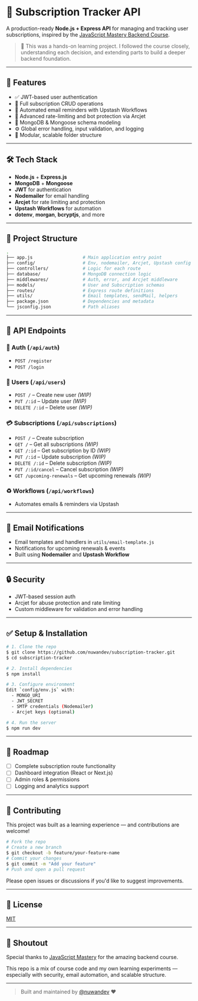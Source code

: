 # 📆 Subscription Tracker API

A production-ready **Node.js + Express API** for managing and tracking user subscriptions, inspired by the [JavaScript Mastery Backend Course](https://www.youtube.com/watch?v=rOpEN1JDaD0).

> 🧠 This was a hands-on learning project. I followed the course closely, understanding each decision, and extending parts to build a deeper backend foundation.

---

## 🚀 Features

* ✅ JWT-based user authentication
* 📅 Full subscription CRUD operations
* 📧 Automated email reminders with Upstash Workflows
* 🔐 Advanced rate-limiting and bot protection via Arcjet
* 🧠 MongoDB & Mongoose schema modeling
* ⚙️ Global error handling, input validation, and logging
* 🧰 Modular, scalable folder structure

---

## 🛠️ Tech Stack

* **Node.js** + **Express.js**
* **MongoDB** + **Mongoose**
* **JWT** for authentication
* **Nodemailer** for email handling
* **Arcjet** for rate limiting and protection
* **Upstash Workflows** for automation
* **dotenv**, **morgan**, **bcryptjs**, and more

---

## 📁 Project Structure

```bash
.
├── app.js                   # Main application entry point
├── config/                  # Env, nodemailer, Arcjet, Upstash config
├── controllers/             # Logic for each route
├── database/                # MongoDB connection logic
├── middlewares/             # Auth, error, and Arcjet middleware
├── models/                  # User and Subscription schemas
├── routes/                  # Express route definitions
├── utils/                   # Email templates, sendMail, helpers
├── package.json             # Dependencies and metadata
└── jsconfig.json            # Path aliases
```

---

## 📅 API Endpoints

### 🔐 Auth (`/api/auth`)

* `POST /register`
* `POST /login`

### 👤 Users (`/api/users`)

* `POST /` – Create new user *(WIP)*
* `PUT /:id` – Update user *(WIP)*
* `DELETE /:id` – Delete user *(WIP)*

### 💳 Subscriptions (`/api/subscriptions`)

* `POST /` – Create subscription
* `GET /` – Get all subscriptions *(WIP)*
* `GET /:id` – Get subscription by ID *(WIP)*
* `PUT /:id` – Update subscription *(WIP)*
* `DELETE /:id` – Delete subscription *(WIP)*
* `PUT /:id/cancel` – Cancel subscription *(WIP)*
* `GET /upcoming-renewals` – Get upcoming renewals *(WIP)*

### ♻️ Workflows (`/api/workflows`)

* Automates emails & reminders via Upstash

---

## 📧 Email Notifications

* Email templates and handlers in `utils/email-template.js`
* Notifications for upcoming renewals & events
* Built using **Nodemailer** and **Upstash Workflow**

---

## 🔒 Security

* JWT-based session auth
* Arcjet for abuse protection and rate limiting
* Custom middleware for validation and error handling

---

## ✅ Setup & Installation

```bash
# 1. Clone the repo
$ git clone https://github.com/nuwandev/subscription-tracker.git
$ cd subscription-tracker

# 2. Install dependencies
$ npm install

# 3. Configure environment
Edit `config/env.js` with:
  - MONGO_URI
  - JWT_SECRET
  - SMTP credentials (Nodemailer)
  - Arcjet keys (optional)

# 4. Run the server
$ npm run dev
```

---

## 🔄 Roadmap

* [ ] Complete subscription route functionality
* [ ] Dashboard integration (React or Next.js)
* [ ] Admin roles & permissions
* [ ] Logging and analytics support

---

## 🧱 Contributing

This project was built as a learning experience — and contributions are welcome!

```bash
# Fork the repo
# Create a new branch
$ git checkout -b feature/your-feature-name
# Commit your changes
$ git commit -m "Add your feature"
# Push and open a pull request
```

Please open issues or discussions if you'd like to suggest improvements.

---

## 📄 License

[MIT](LICENSE)

---

## 🙌 Shoutout

Special thanks to [JavaScript Mastery](https://www.youtube.com/@javascriptmastery) for the amazing backend course.

This repo is a mix of course code and my own learning experiments — especially with security, email automation, and scalable structure.

---

> Built and maintained by [@nuwandev](https://github.com/nuwandev) ❤️
